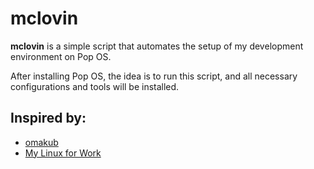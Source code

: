 # mclovin

**mclovin** is a simple script that automates the setup of my development environment on Pop OS.

After installing Pop OS, the idea is to run this script, and all necessary configurations and tools will be installed.

## Inspired by:
- [omakub](https://github.com/basecamp/omakub/)
- [My Linux for Work](https://www.ml4w.com/)
